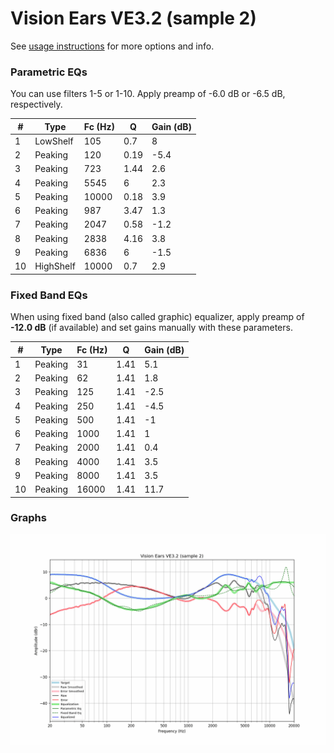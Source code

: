 # Vision Ears VE3.2 (sample 2)
See [usage instructions](https://github.com/jaakkopasanen/AutoEq#usage) for more options and info.

### Parametric EQs
You can use filters 1-5 or 1-10. Apply preamp of -6.0 dB or -6.5 dB, respectively.

|   # | Type      |   Fc (Hz) |    Q |   Gain (dB) |
|-----|-----------|-----------|------|-------------|
|   1 | LowShelf  |       105 | 0.7  |         8   |
|   2 | Peaking   |       120 | 0.19 |        -5.4 |
|   3 | Peaking   |       723 | 1.44 |         2.6 |
|   4 | Peaking   |      5545 | 6    |         2.3 |
|   5 | Peaking   |     10000 | 0.18 |         3.9 |
|   6 | Peaking   |       987 | 3.47 |         1.3 |
|   7 | Peaking   |      2047 | 0.58 |        -1.2 |
|   8 | Peaking   |      2838 | 4.16 |         3.8 |
|   9 | Peaking   |      6836 | 6    |        -1.5 |
|  10 | HighShelf |     10000 | 0.7  |         2.9 |

### Fixed Band EQs
When using fixed band (also called graphic) equalizer, apply preamp of **-12.0 dB** (if available) and set gains manually with these parameters.

|   # | Type    |   Fc (Hz) |    Q |   Gain (dB) |
|-----|---------|-----------|------|-------------|
|   1 | Peaking |        31 | 1.41 |         5.1 |
|   2 | Peaking |        62 | 1.41 |         1.8 |
|   3 | Peaking |       125 | 1.41 |        -2.5 |
|   4 | Peaking |       250 | 1.41 |        -4.5 |
|   5 | Peaking |       500 | 1.41 |        -1   |
|   6 | Peaking |      1000 | 1.41 |         1   |
|   7 | Peaking |      2000 | 1.41 |         0.4 |
|   8 | Peaking |      4000 | 1.41 |         3.5 |
|   9 | Peaking |      8000 | 1.41 |         3.5 |
|  10 | Peaking |     16000 | 1.41 |        11.7 |

### Graphs
![](./Vision%20Ears%20VE3.2%20(sample%202).png)

